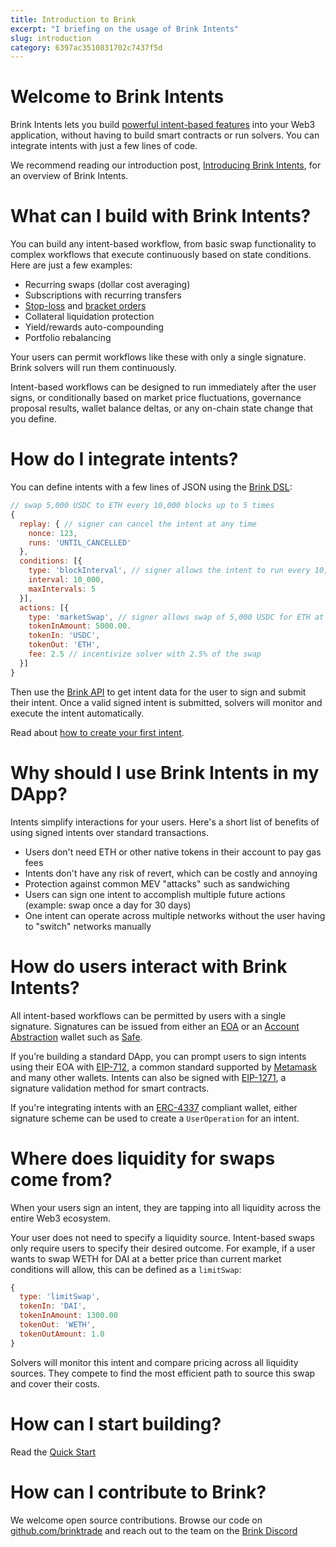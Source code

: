 ```yaml
---
title: Introduction to Brink
excerpt: "I briefing on the usage of Brink Intents"
slug: introduction
category: 6397ac3510831702c7437f5d
---
```


# Welcome to Brink Intents

Brink Intents lets you build [powerful intent-based features](https://www.brink.trade/blog/powerful-intents-part-1) into your Web3 application, without having to build smart contracts or run solvers. You can integrate intents with just a few lines of code.

We recommend reading our introduction post, [Introducing Brink Intents](https://www.brink.trade/blog/introducing-brink-intents), for an overview of Brink Intents.

# What can I build with Brink Intents?

You can build any intent-based workflow, from basic swap functionality to complex workflows that execute continuously based on state conditions. Here are just a few examples:

- Recurring swaps (dollar cost averaging)
- Subscriptions with recurring transfers
- [Stop-loss](https://www.investopedia.com/terms/s/stop-lossorder.asp) and [bracket orders](https://www.investopedia.com/terms/b/bracketedbuyorder.asp)
- Collateral liquidation protection
- Yield/rewards auto-compounding
- Portfolio rebalancing

Your users can permit workflows like these with only a single signature. Brink solvers will run them continuously.

Intent-based workflows can be designed to run immediately after the user signs, or conditionally based on market price fluctuations, governance proposal results, wallet balance deltas, or any on-chain state change that you define.

# How do I integrate intents?

You can define intents with a few lines of JSON using the [Brink DSL](https://en.wikipedia.org/wiki/Domain-specific_language):

```jsx JSON
// swap 5,000 USDC to ETH every 10,000 blocks up to 5 times
{
  replay: { // signer can cancel the intent at any time
    nonce: 123,
    runs: 'UNTIL_CANCELLED'
  },
  conditions: [{
    type: 'blockInterval', // signer allows the intent to run every 10,000 blocks up to 5 times
    interval: 10_000,
    maxIntervals: 5
  }],
  actions: [{
    type: 'marketSwap', // signer allows swap of 5,000 USDC for ETH at market price
    tokenInAmount: 5000.00.
    tokenIn: 'USDC',
    tokenOut: 'ETH',
    fee: 2.5 // incentivize solver with 2.5% of the swap
  }]
}
```

Then use the [Brink API](API) to get intent data for the user to sign and submit their intent. Once a valid signed intent is submitted, solvers will monitor and execute the intent automatically.

Read about [how to create your first intent](https://dash.readme.com/project/brink/v1.0/docs/creating-your-first-intent).

# Why should I use Brink Intents in my DApp?

Intents simplify interactions for your users. Here's a short list of benefits of using signed intents over standard transactions.

- Users don't need ETH or other native tokens in their account to pay gas fees
- Intents don't have any risk of revert, which can be costly and annoying
- Protection against common MEV "attacks" such as sandwiching
- Users can sign one intent to accomplish multiple future actions (example: swap once a day for 30 days)
- One intent can operate across multiple networks without the user having to "switch" networks manually

# How do users interact with Brink Intents?

All intent-based workflows can be permitted by users with a single signature. Signatures can be issued from either an [EOA](https://ethereum.org/en/developers/docs/accounts/) or an [Account Abstraction](https://ethereum.org/en/roadmap/account-abstraction) wallet such as [Safe](https://safe.global/).

If you’re building a standard DApp, you can prompt users to sign intents using their EOA with [EIP-712](https://eips.ethereum.org/EIPS/eip-712), a common standard supported by [Metamask](https://metamask.io/) and many other wallets. Intents can also be signed with [EIP-1271](https://eips.ethereum.org/EIPS/eip-1271), a signature validation method for smart contracts.

If you're integrating intents with an [ERC-4337](https://eips.ethereum.org/EIPS/eip-4337) compliant wallet, either signature scheme can be used to create a `UserOperation` for an intent.

# Where does liquidity for swaps come from?

When your users sign an intent, they are tapping into all liquidity across the entire Web3 ecosystem.

Your user does not need to specify a liquidity source. Intent-based swaps only require users to specify their desired outcome. For example, if a user wants to swap WETH for DAI at a better price than current market conditions will allow, this can be defined as a `limitSwap`:

```jsx JSON
{
  type: 'limitSwap',
  tokenIn: 'DAI',
  tokenInAmount: 1300.00
  tokenOut: 'WETH',
  tokenOutAmount: 1.0
}
```

Solvers will monitor this intent and compare pricing across all liquidity sources. They compete to find the most efficient path to source this swap and cover their costs.

# How can I start building?

Read the [Quick Start](https://docs.brink.trade/docs/quick-start)

# How can I contribute to Brink?

We welcome open source contributions. Browse our code on [github.com/brinktrade](https://github.com/brinktrade) and reach out to the team on the [Brink Discord](https://discord.com/invite/C3VJaqt)